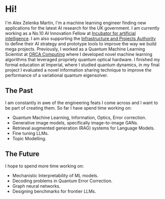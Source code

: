
# Hi!
I'm Alex Zelenka Martin, I'm a machine learning engineer finding new applications for the latest AI research for the UK government. I am currently working as a No.10 AI Innovation Fellow at [Incubator for artificial intelligence](https://ai.gov.uk/). I am also supporting the [Infrastructure and Projects Authority](https://www.gov.uk/government/organisations/infrastructure-and-projects-authority) to define their AI strategy and prototype tools to improve the way we build mega projects. Previously, I worked as a Quantum Machine Learning Scientist at [ORCA Computing](https://orcacomputing.com/) where I developed novel machine learning algorithms that leveraged propriety quantum optical hardware. I finished my formal education at Imperial, where I studied quantum dynamics, in my final project I evaluated a novel information sharing technique to improve the performance of a variational quantum eigensolver.

##  The Past
I am constantly in awe of the engineering feats I come across and I want to be part of creating them. So far I have spend time working on:

- Quantum Machine Learning, Information, Optics, Error correction.
- Generative image models, specifically image-to-image GANs.
- Retrieval augmented generation (RAG) systems for Language Models.
- Fine tuning LLMs.
- Topic Modelling.

## The Future
I hope to spend more time working on:

- Mechanistic Interpretability of ML models.
- Decoding problems in Quantum Error Correction.
- Graph neural networks.
- Designing benchmarks for frontier LLMs.


